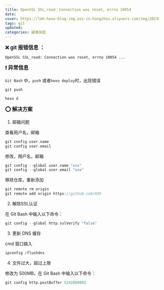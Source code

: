 ```yaml
---
title: OpenSSL SSL_read：Connection was reset, errno 10054
date: 
cover: https://lmh-hexo-blog-img.oss-cn-hangzhou.aliyuncs.com/img/202303232253670.png
tags: git
updated:
categories: 疑难杂症
---
```


**<big>❌  git 报错信息 ：</big>**

```
OpenSSL SSL_read: Connection was reset, errno 10054 ...
```

**<big>❗   异常信息</big>**

`Git Bash` 中，`push` 或者`hexo deploy`时，出现错误

```c
git push

hexo d
```

**<big>⭕  解决方案</big>**

1. 邮箱问题

查看用户名，邮箱

```c
git config user.name
git config user.email
```

修改，用户名，邮箱

```c
git config --global user.name "xxx"
git config --global user.email "xxx"
```

移除仓库，重新添加

```c
git remote rm origin
git remote add origin https://github.com/XXX
```

2. 解除SSL认证

在 Git Bash 中输入以下命令：

```c
git config --global http.sslVerify "false"
```

3. 更新 DNS 缓存

cmd 窗口输入

```c
ipconfig /flushdns
```

4. 文件过大，超过上限

修改为 500MB，在 Git Bash 中输入以下命令：

```C
git config http.postBuffer 5242880003
```

